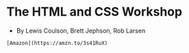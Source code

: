 # The HTML and CSS Workshop

- By Lewis Coulson, Brett Jephson, Rob Larsen
```
[Amazon](https://amzn.to/3s41RuX)
```